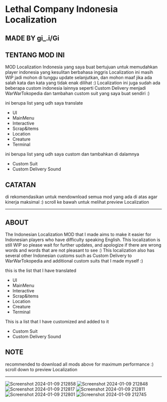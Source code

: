 # Lethal Company Indonesia Localization
## MADE BY gi_.i/Gi

## TENTANG MOD INI
MOD Localization Indonesia yang saya buat bertujuan untuk memudahkan player indonesia yang kesulitan berbahasa inggris
Localization ini masih WIP jadi mohon di tunggu update selanjutkan, dan mohon maaf jika ada salah kata dan kata yang tidak enak dilihat :)
Localization ini juga sudah ada beberapa custom indonesia lainnya seperti Custom Delivery menjadi WarWarTokopedia
dan tambahan custom suit yang saya buat sendiri :)

ini berupa list yang udh saya translate
- UI
- MainMenu
- Interactive
- Scrap&items
- Location
- Creature
- Terminal

ini berupa list yang udh saya custom dan tambahkan di dalamnya
- Custom Suit
- Custom Delivery Sound

## CATATAN
di rekomendasikan untuk mendownload semua mod yang ada di atas agar kinerja maksimal :)
scroll ke bawah untuk melihat preview Localization

------------------------------------------------------------------------------------------------------------------------------------------------------------------------------------------------------------------------------

## ABOUT
The Indonesian Localization MOD that I made aims to make it easier for Indonesian players who have difficulty speaking English.
This localization is still WIP so please wait for further updates, and apologize if there are wrong words and words that are not pleasant to see :)
This localization also has several other Indonesian customs such as Custom Delivery to WarWarTokopedia
and additional custom suits that I made myself :)

this is the list that I have translated
- UI
- MainMenu
- Interactive
- Scrap&items
- Location
- Creature
- Terminal

This is a list that I have customized and added to it
- Custom Suit
- Custom Delivery Sound

## NOTE
recommended to download all mods above for maximum performance :)
scroll down to preview Localization

------------------------------------------------------------------------------------------------------------------------------------------------------------------------------------------------------------------------------

![Screenshot 2024-01-09 212858](https://github.com/Giiiiiiiiiiiii/LethalCompany-Indonesian/assets/131574222/6527047e-6a68-4969-bca2-e93f0e723978)
![Screenshot 2024-01-09 212848](https://github.com/Giiiiiiiiiiiii/LethalCompany-Indonesian/assets/131574222/c1d82596-25f6-40e9-9950-cfb36cfd3954)
![Screenshot 2024-01-09 212817](https://github.com/Giiiiiiiiiiiii/LethalCompany-Indonesian/assets/131574222/d1b8c9a6-c692-41aa-8530-ce4bd982bdd2)
![Screenshot 2024-01-09 212811](https://github.com/Giiiiiiiiiiiii/LethalCompany-Indonesian/assets/131574222/0155be53-03d6-4fa2-951c-4a70b3e48c76)
![Screenshot 2024-01-09 212801](https://github.com/Giiiiiiiiiiiii/LethalCompany-Indonesian/assets/131574222/319dee92-abdb-4109-bc09-5293daee9af0)
![Screenshot 2024-01-09 212745](https://github.com/Giiiiiiiiiiiii/LethalCompany-Indonesian/assets/131574222/b095389a-c583-4cb7-a6af-c0bfe71982e4)
